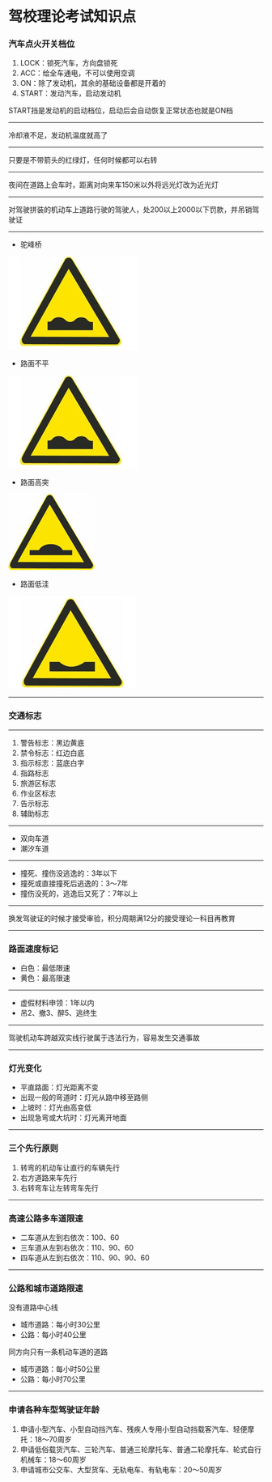 驾校理论考试知识点
==============

### 汽车点火开关档位

1. LOCK：锁死汽车，方向盘锁死
2. ACC：给全车通电，不可以使用空调
3. ON：除了发动机，其余的基础设备都是开着的
4. START：发动汽车，启动发动机

START挡是发动机的启动档位，启动后会自动恢复正常状态也就是ON档

---

冷却液不足，发动机温度就高了

---

只要是不带箭头的红绿灯，任何时候都可以右转

---

夜间在道路上会车时，距离对向来车150米以外将远光灯改为近光灯

---

对驾驶拼装的机动车上道路行驶的驾驶人，处200以上2000以下罚款，并吊销驾驶证

---

* 驼峰桥

![img](img/sign1.jpg)
* 路面不平

![img](img/sign2.jpg)
* 路面高突

![img](img/sign3.jpg)
* 路面低洼

![img](img/sign4.jpg)

---

### 交通标志

---

1. 警告标志：黑边黄底
2. 禁令标志：红边白底
3. 指示标志：蓝底白字
4. 指路标志
5. 旅游区标志
6. 作业区标志
7. 告示标志
8. 辅助标志

---

* 双向车道
* 潮汐车道

---

* 撞死、撞伤没逃逸的：3年以下
* 撞死或直接撞死后逃逸的：3～7年
* 撞伤没死的，逃逸后又死了：7年以上

---

换发驾驶证的时候才接受审验，积分周期满12分的接受理论一科目再教育

---

### 路面速度标记

* 白色：最低限速
* 黄色：最高限速

---

* 虚假材料申领：1年以内
* 吊2、撤3、醉5、逃终生

---

驾驶机动车跨越双实线行驶属于违法行为，容易发生交通事故

---

### 灯光变化

* 平直路面：灯光距离不变
* 出现一般的弯道时：灯光从路中移至路侧
* 上坡时：灯光由高变低
* 出现急弯或大坑时：灯光离开地面

---

### 三个先行原则

1. 转弯的机动车让直行的车辆先行
2. 右方道路来车先行
3. 右转弯车让左转弯车先行

---

### 高速公路多车道限速

* 二车道从左到右依次：100、60
* 三车道从左到右依次：110、90、60
* 四车道从左到右依次：110、90、90、60

---

### 公路和城市道路限速

没有道路中心线

* 城市道路：每小时30公里
* 公路：每小时40公里

同方向只有一条机动车道的道路

* 城市道路：每小时50公里
* 公路：每小时70公里

---

### 申请各种车型驾驶证年龄

1. 申请小型汽车、小型自动挡汽车、残疾人专用小型自动挡载客汽车、轻便摩托：18～70周岁
2. 申请低俗载货汽车、三轮汽车、普通三轮摩托车、普通二轮摩托车、轮式自行机械车：18～60周岁
3. 申请城市公交车、大型货车、无轨电车、有轨电车：20～50周岁
